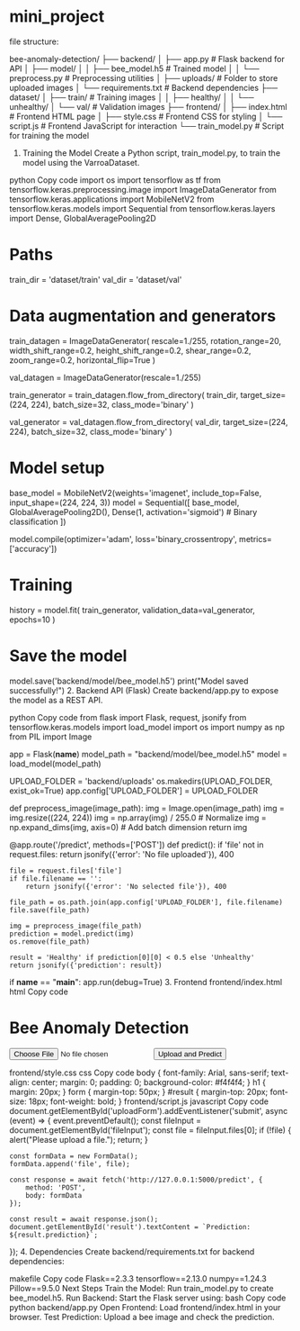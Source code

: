 # mini_project

file structure:

bee-anomaly-detection/
├── backend/
│   ├── app.py             # Flask backend for API
│   ├── model/
│   │   ├── bee_model.h5   # Trained model
│   │   └── preprocess.py  # Preprocessing utilities
│   ├── uploads/           # Folder to store uploaded images
│   └── requirements.txt   # Backend dependencies
├── dataset/
│   ├── train/             # Training images
│   │   ├── healthy/
│   │   └── unhealthy/
│   └── val/               # Validation images
├── frontend/
│   ├── index.html         # Frontend HTML page
│   ├── style.css          # Frontend CSS for styling
│   └── script.js          # Frontend JavaScript for interaction
└── train_model.py         # Script for training the model


1. Training the Model
Create a Python script, train_model.py, to train the model using the VarroaDataset.

python
Copy code
import os
import tensorflow as tf
from tensorflow.keras.preprocessing.image import ImageDataGenerator
from tensorflow.keras.applications import MobileNetV2
from tensorflow.keras.models import Sequential
from tensorflow.keras.layers import Dense, GlobalAveragePooling2D

# Paths
train_dir = 'dataset/train'
val_dir = 'dataset/val'

# Data augmentation and generators
train_datagen = ImageDataGenerator(
    rescale=1./255,
    rotation_range=20,
    width_shift_range=0.2,
    height_shift_range=0.2,
    shear_range=0.2,
    zoom_range=0.2,
    horizontal_flip=True
)

val_datagen = ImageDataGenerator(rescale=1./255)

train_generator = train_datagen.flow_from_directory(
    train_dir,
    target_size=(224, 224),
    batch_size=32,
    class_mode='binary'
)

val_generator = val_datagen.flow_from_directory(
    val_dir,
    target_size=(224, 224),
    batch_size=32,
    class_mode='binary'
)

# Model setup
base_model = MobileNetV2(weights='imagenet', include_top=False, input_shape=(224, 224, 3))
model = Sequential([
    base_model,
    GlobalAveragePooling2D(),
    Dense(1, activation='sigmoid')  # Binary classification
])

model.compile(optimizer='adam', loss='binary_crossentropy', metrics=['accuracy'])

# Training
history = model.fit(
    train_generator,
    validation_data=val_generator,
    epochs=10
)

# Save the model
model.save('backend/model/bee_model.h5')
print("Model saved successfully!")
2. Backend API (Flask)
Create backend/app.py to expose the model as a REST API.

python
Copy code
from flask import Flask, request, jsonify
from tensorflow.keras.models import load_model
import os
import numpy as np
from PIL import Image

app = Flask(__name__)
model_path = "backend/model/bee_model.h5"
model = load_model(model_path)

UPLOAD_FOLDER = 'backend/uploads'
os.makedirs(UPLOAD_FOLDER, exist_ok=True)
app.config['UPLOAD_FOLDER'] = UPLOAD_FOLDER

def preprocess_image(image_path):
    img = Image.open(image_path)
    img = img.resize((224, 224))
    img = np.array(img) / 255.0  # Normalize
    img = np.expand_dims(img, axis=0)  # Add batch dimension
    return img

@app.route('/predict', methods=['POST'])
def predict():
    if 'file' not in request.files:
        return jsonify({'error': 'No file uploaded'}), 400

    file = request.files['file']
    if file.filename == '':
        return jsonify({'error': 'No selected file'}), 400

    file_path = os.path.join(app.config['UPLOAD_FOLDER'], file.filename)
    file.save(file_path)

    img = preprocess_image(file_path)
    prediction = model.predict(img)
    os.remove(file_path)

    result = 'Healthy' if prediction[0][0] < 0.5 else 'Unhealthy'
    return jsonify({'prediction': result})

if __name__ == "__main__":
    app.run(debug=True)
3. Frontend
frontend/index.html
html
Copy code
<!DOCTYPE html>
<html lang="en">
<head>
    <meta charset="UTF-8">
    <meta name="viewport" content="width=device-width, initial-scale=1.0">
    <link rel="stylesheet" href="style.css">
    <title>Bee Anomaly Detection</title>
</head>
<body>
    <h1>Bee Anomaly Detection</h1>
    <form id="uploadForm">
        <input type="file" id="fileInput" name="file" accept="image/*" required>
        <button type="submit">Upload and Predict</button>
    </form>
    <p id="result"></p>
    <script src="script.js"></script>
</body>
</html>
frontend/style.css
css
Copy code
body {
    font-family: Arial, sans-serif;
    text-align: center;
    margin: 0;
    padding: 0;
    background-color: #f4f4f4;
}
h1 {
    margin: 20px;
}
form {
    margin-top: 50px;
}
#result {
    margin-top: 20px;
    font-size: 18px;
    font-weight: bold;
}
frontend/script.js
javascript
Copy code
document.getElementById('uploadForm').addEventListener('submit', async (event) => {
    event.preventDefault();
    const fileInput = document.getElementById('fileInput');
    const file = fileInput.files[0];
    if (!file) {
        alert("Please upload a file.");
        return;
    }

    const formData = new FormData();
    formData.append('file', file);

    const response = await fetch('http://127.0.0.1:5000/predict', {
        method: 'POST',
        body: formData
    });

    const result = await response.json();
    document.getElementById('result').textContent = `Prediction: ${result.prediction}`;
});
4. Dependencies
Create backend/requirements.txt for backend dependencies:

makefile
Copy code
Flask==2.3.3
tensorflow==2.13.0
numpy==1.24.3
Pillow==9.5.0
Next Steps
Train the Model: Run train_model.py to create bee_model.h5.
Run Backend: Start the Flask server using:
bash
Copy code
python backend/app.py
Open Frontend: Load frontend/index.html in your browser.
Test Prediction: Upload a bee image and check the prediction.
